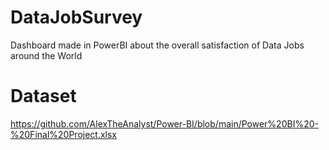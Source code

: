 # DataJobSurvey

Dashboard made in PowerBI about the overall satisfaction of Data Jobs around the World

# Dataset

https://github.com/AlexTheAnalyst/Power-BI/blob/main/Power%20BI%20-%20Final%20Project.xlsx
